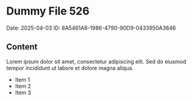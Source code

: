 # Dummy File 526

Date: 2025-04-03
ID: 8A5461A6-1986-4790-90D9-0433950A3846

## Content

Lorem ipsum dolor sit amet, consectetur adipiscing elit.
Sed do eiusmod tempor incididunt ut labore et dolore magna aliqua.

* Item 1
* Item 2
* Item 3


